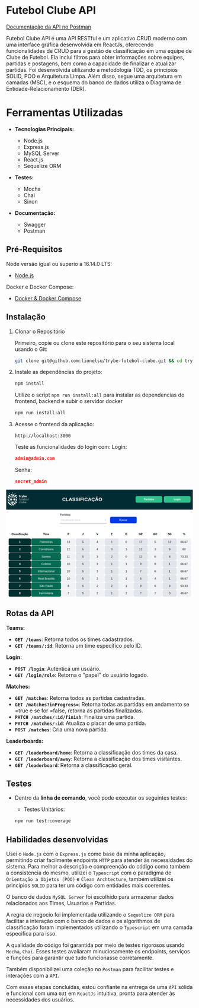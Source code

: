 <!-- Este é um comentário: omitir os tópidos redundantes -->
<!--  **| [Brazil](README.md) | [asdf](README_en.md) |** -->

# Futebol Clube API

[Documentação da API no Postman](https://documenter.getpostman.com/view/30159355/2s9YR85Dtg)

Futebol Clube API é uma API RESTful e um aplicativo CRUD moderno com uma interface gráfica desenvolvida em ReactJs, oferecendo funcionalidades de CRUD para a gestão de classificação em uma equipe de Clube de Futebol. Ela inclui filtros para obter informações sobre equipes, partidas e postagens, bem como a capacidade de finalizar e atualizar partidas. Foi desenvolvida utilizando a metodologia TDD, os princípios SOLID, POO e Arquitetura Limpa. Além disso, segue uma arquitetura em camadas (MSC), e o esquema do banco de dados utiliza o Diagrama de Entidade-Relacionamento (DER).

# Ferramentas Utilizadas

- **Tecnologias Principais:**
  - Node.js
  - Express.js
  - MySQL Server
  - React.js
  - Sequelize ORM

- **Testes:**
  - Mocha
  - Chai
  - Sinon

- **Documentação:**
  - Swagger
  - Postman

## Pré-Requisitos

Node versão igual ou superio a 16.14.0 LTS:

- [Node.js](https://nodejs.org/en/)

Docker e Docker Compose:

- [Docker & Docker Compose](https://docs.docker.com/compose/)

<!-- ## Features -->
## Instalação

1. Clonar o Repositório

    Primeiro, copie ou clone este repositório para o seu sistema local usando o Git:

    ```bash
    git clone git@github.com:lionelsu/trybe-futebol-clube.git && cd trybe-futebol-clube
    ```

2. Instale as dependências do projeto:

    ```bash
    npm install
    ```

    Utilize o script `npm run install:all` para instalar as dependencias do frontend, backend e subir o servidor docker

    ```bash
    npm run install:all
    ```

3. Acesse o frontend da aplicação:

    ```http
    http://localhost:3000
    ```

    Teste as funcionalidades do login com:
    Login:

      ```json
      admin@admin.com
      ```

    Senha:

      ```json
      secret_admin
      ```

![partidas](/leaderboards.png)

## Rotas da API

**Teams:**

- **`GET /teams`**: Retorna todos os times cadastrados.
- **`GET /teams/:id`**: Retorna um time específico pelo ID.

**Login:**

- **`POST /login`**: Autentica um usuário.
- **`GET /login/role`**: Retorna o "papel" do usuário logado.

**Matches:**

- **`GET /matches`**: Retorna todos as partidas cadastradas.
- **`GET /matches?inProgress=`**: Retorna todas as partidas em andamento se =true e se for =false, retorna as partidas finalizadas.
- **`PATCH /matches/:id/finish`**: Finaliza uma partida.
- **`PATCH /matches/:id`**: Atualiza o placar de uma partida.
- **`POST /matches`**: Cria uma nova partida.

**Leaderboards:**

- **`GET /leaderboard/home`**: Retorna a classificação dos times da casa.
- **`GET /leaderboard/away`**: Retorna a classificação dos times visitantes.
- **`GET /leaderboard`**: Retorna a classificação geral.

## Testes

- Dentro da **linha de comando**, você pode executar os seguintes testes:

  - Testes Unitários:

  ```bash
  npm run test:coverage
  ```

## Habilidades desenvolvidas

Usei o `Node.js` com o `Express.js` como base da minha aplicação, permitindo criar facilmente endpoints `HTTP` para atender às necessidades do sistema. Para melhor a descrição e compreenção do código como também a consistencia do mesmo, utilizei o `Typescript` com o paradigma de `Orientação a Objetos (POO)` e `Clean Archtecture`, também utilizei os principios `SOLID` para ter um código com entidades mais coerentes.

O banco de dados `MySQL Server` foi escolhido para armazenar dados relacionados aos Times, Usuarios e Partidas.

A regra de negocio foi implementada utilizando o `Sequelize ORM` para facilitar a interação com o banco de dados e os algorithmos de classificação foram implementados utilizando o `Typescript` em uma camada especifica para isso.

A qualidade do código foi garantida por meio de testes rigorosos usando `Mocha`, `Chai`. Esses testes avaliaram minuciosamente os endpoints, serviços e funções para garantir que tudo funcionasse corretamente.

Também disponibilizei uma coleção no `Postman` para facilitar testes e interações com a `API`.

Com essas etapas concluídas, estou confiante na entrega de uma `API` sólida e funcional com uma `GUI` em `ReactJs` intuitiva, pronta para atender às necessidades dos usuários.
